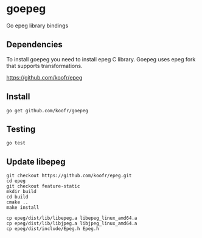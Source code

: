 goepeg
======

Go epeg library bindings

## Dependencies

To install goepeg you need to install epeg C library.
Goepeg uses epeg fork that supports transformations.

https://github.com/koofr/epeg

## Install

```
go get github.com/koofr/goepeg
```

## Testing

```
go test
```

## Update libepeg

```
git checkout https://github.com/koofr/epeg.git
cd epeg
git checkout feature-static
mkdir build
cd build
cmake ..
make install
```

```
cp epeg/dist/lib/libepeg.a libepeg_linux_amd64.a
cp epeg/dist/lib/libjpeg.a libjpeg_linux_amd64.a
cp epeg/dist/include/Epeg.h Epeg.h
```
